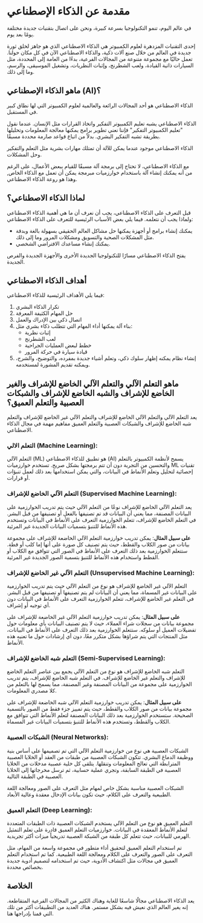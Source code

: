 # مقدمة عن الذكاء الإصطناعي

في عالم اليوم، تنمو التكنولوجيا بسرعة كبيرة، ونحن على اتصال بتقنيات جديدة مختلفة يومًا بعد يوم.

إحدى التقنيات المزدهرة لعلوم الكمبيوتر هي الذكاء الاصطناعي الذي هو جاهز لخلق ثورة جديدة في العالم من خلال صنع آلات ذكية، والذكاء الاصطناعي الآن في كل مكان حولنا. تعمل حاليًا مع مجموعة متنوعة من المجالات الفرعية، بدءًا من العامة إلى المحددة، مثل السيارات ذاتية القيادة، ولعب الشطرنج، وإثبات النظريات، وتشغيل الموسيقى، والرسم، وما إلى ذلك.

## ماهو الذكاء الإصطناعي (AI)؟

الذكاء الاصطناعي هو أحد المجالات الرائعة والعالمية لعلوم الكمبيوتر التي لها نطاق كبير في المستقبل.

الذكاء الاصطناعي يشبه تعليم الكمبيوتر التفكير واتخاذ القرارات مثل الإنسان. عندما نقول "تعليم الكمبيوتر التفكير" فإننا نعني تطوير برامج يمكنها معالجة المعلومات وتحليلها بطريقة تشبه التفكير البشري. بدلاً من اتباع قواعد صارمة محددة مسبقًا.

الذكاء الاصطناعي موجود عندما يمكن للآلة أن تمتلك مهارات بشرية مثل التعلم والتفكير وحل المشكلات.

مع الذكاء الاصطناعي، لا تحتاج إلى برمجة آلة مسبقًا للقيام ببعض الأعمال، على الرغم من أنه يمكنك إنشاء آلة باستخدام خوارزميات مبرمجة يمكن أن تعمل مع الذكاء الخاص, وهذا هو روعة الذكاء الاصطناعي.

## لماذا الذكاء الاصطناعي؟

قبل التعرف على الذكاء الاصطناعي، يجب أن نعرف أن ما هي أهمية الذكاء الاصطناعي ولماذا يجب أن نتعلمه. فيما يلي بعض الأسباب الرئيسية للتعرف على الذكاء الاصطناعي:

- يمكنك إنشاء برامج أو أجهزة يمكنها حل مشاكل العالم الحقيقي بسهولة بالغة وبدقة مثل المشكلات الصحية والتسويق ومشكلات المرور وما إلى ذلك.
- يمكنك إنشاء مساعدك الافتراضي الشخصي.

يفتح الذكاء الاصطناعي مسارًا للتكنولوجيا الجديدة الأخرى والأجهزة الجديدة والفرص الجديدة.

## أهداف الذكاء الاصطناعي

فيما يلي الأهداف الرئيسية للذكاء الاصطناعي:

1. تكرار الذكاء البشري
2. حل المهام الكثيفة المعرفة
3. اتصال ذكي بين الإدراك والعمل
4. بناء آلة يمكنها أداء المهام التي تتطلب ذكاء بشري مثل:
    - إثبات نظرية
    - لعب الشطرنج
    - خطط لبعض العمليات الجراحية
    - قيادة سيارة في حركة المرور
5. إنشاء نظام يمكنه إظهار سلوك ذكي، وتعلم أشياء جديدة بمفرده، والتوضيح، والشرح، ويمكنه تقديم المشورة لمستخدمه.

## ماهو التعلم الآلي والتعلم الآلي الخاضع للإشراف والغير الخاضع للإشراف والشبه الخاضع للإشراف والشبكات العصبية والتعلم العميق؟

يعد التعلم الآلي والتعلم الآلي الخاضع للإشراف والتعلم الآلي غير الخاضع للإشراف والتعلم شبه الخاضع للإشراف والشبكات العصبية والتعلم العميق مفاهيم مهمة في مجال الذكاء الاصطناعي.

### التعلم الالي (Machine Learning):

التعلم الآلي (ML) هو تطبيق للذكاء الاصطناعي (AI) يسمح لأنظمة الكمبيوتر بالتعلم والتحسين من التجربة دون أن تتم برمجتها بشكل صريح. تستخدم خوارزميات ML تقنيات إحصائية لتحليل وتعلم الأنماط في البيانات، والتي يمكن استخدامها بعد ذلك لعمل تنبؤات أو قرارات.

### التعلم الآلي الخاضع للإشراف (Supervised Machine Learning):

يعد التعلم الآلي الخاضع للإشراف نوعًا من التعلم الآلي حيث يتم تدريب الخوارزمية على البيانات المصنفة، مما يعني أن البيانات قد تم تصنيفها بالفعل أو تصنيفها من قبل البشر. في التعلم الخاضع للإشراف، تتعلم الخوارزمية التعرف على الأنماط في البيانات وتستخدم هذه الأنماط للتنبؤ بتسميات البيانات الجديدة غير المرئية.


**على سبيل المثال**: يمكن تدريب خوارزمية التعلم الآلي الخاضعة للإشراف على مجموعة بيانات من صور الكلاب والقطط، حيث يتم تصنيف كل صورة على أنها إما كلب أو قطة. ستتعلم الخوارزمية بعد ذلك التعرف على الأنماط في الصور التي تتوافق مع الكلاب أو القطط واستخدام هذه الأنماط للتنبؤ بتسمية الصور الجديدة غير المرئية.

### التعلم الآلي غير الخاضع للإشراف (Unsupervised Machine Learning):

التعلم الآلي غير الخاضع للإشراف هو نوع من التعلم الآلي حيث يتم تدريب الخوارزمية على البيانات غير المسماة، مما يعني أن البيانات لم يتم تصنيفها أو تصنيفها من قبل البشر. في التعلم غير الخاضع للإشراف، تتعلم الخوارزمية التعرف على الأنماط في البيانات دون أي توجيه أو إشراف.

**على سبيل المثال**: يمكن تدريب خوارزمية التعلم الآلي غير الخاضعة للإشراف على مجموعة بيانات من سجلات شراء العملاء، حيث لا يتم تصنيف البيانات بأي معلومات حول تفضيلات العميل أو سلوكه. ستتعلم الخوارزمية بعد ذلك التعرف على الأنماط في البيانات، مثل المنتجات التي يتم شراؤها بشكل متكرر معًا، دون أي إرشادات حول ما تعنيه هذه الأنماط.

### التعلم شبه الخاضع للإشراف (Semi-Supervised Learning):

التعلم شبه الخاضع للإشراف هو نوع من التعلم الآلي يجمع بين عناصر التعلم الخاضع للإشراف والتعلم غير الخاضع للإشراف. في التعلم شبه الخاضع للإشراف، يتم تدريب الخوارزمية على مجموعة من البيانات المصنفة وغير المصنفة، مما يسمح لها بالتعلم من كلا مصدري المعلومات.


**على سبيل المثال**: يمكن تدريب خوارزمية التعلم الآلي شبه الخاضعة للإشراف على مجموعة بيانات من صور الكلاب والقطط، حيث يتم تمييز جزء فقط من الصور بالتسمية الصحيحة. ستستخدم الخوارزمية بعد ذلك البيانات المصنفة لتعلم الأنماط التي تتوافق مع الكلاب والقطط، وتستخدم هذه الأنماط للتنبؤ بتسميات البيانات غير المسماة.

### الشبكات العصبية (Neural Networks):

الشبكات العصبية هي نوع من خوارزمية التعلم الآلي التي تم تصميمها على أساس بنية ووظيفة الدماغ البشري. تتكون الشبكات العصبية من طبقات من العقد أو الخلايا العصبية المترابطة التي تعالج المعلومات وتنقلها. يتلقى كل خلية عصبية مدخلات من الخلايا العصبية في الطبقة السابقة، وتجري عملية حسابية، ثم ترسل مخرجاتها إلى الخلايا العصبية في الطبقة التالية.

الشبكات العصبية مناسبة بشكل خاص لمهام مثل التعرف على الصور ومعالجة اللغة الطبيعية والتعرف على الكلام، حيث تكون بيانات الإدخال معقدة وعالية الأبعاد.

### التعلم العميق (Deep Learning):

التعلم العميق هو نوع من التعلم الآلي يستخدم الشبكات العصبية ذات الطبقات المتعددة لتعلم الأنماط المعقدة في البيانات. خوارزميات التعلم العميق قادرة على تعلم التمثيل الهرمي للبيانات، حيث تتعلم كل طبقة من الشبكة العصبية تدريجياً ميزات أكثر تجريدية.

تم استخدام التعلم العميق لتحقيق أداء متطور في مجموعة واسعة من المهام، مثل التعرف على الصور والتعرف على الكلام ومعالجة اللغة الطبيعية. كما تم استخدام التعلم العميق في مجالات مثل اكتشاف الأدوية، حيث تم استخدامه لتصميم أدوية جديدة بخصائص محددة.

## الخلاصة

يعد الذكاء الاصطناعي مجالًا شاسعًا للغاية وهناك الكثير من المجالات الفرعية المتقاطعة. إنه يغير العالم الذي نعيش فيه بشكل مستمر. هناك العديد من التطبيقات أكثر من تلك التي قمنا بإدراجها هنا.